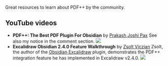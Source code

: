 Great resources to learn about PDF++ by the community.

## YouTube videos

- **PDF++: The Best PDF Plugin For Obsidian** by [Prakash Joshi Pax](https://www.youtube.com/@beingpax)
  See also my notice in the comment section.
  ![](https://youtu.be/4dU6WXULSqg?si=kP_35CO2whrRSUfG)
- **Excalidraw Obsidian 2.4.0 Feature Walkthrough** by [Zsolt Viczian](https://www.youtube.com/@VisualPKM)
  Zsolt, the author of the [Obsidian Excalidraw](https://github.com/zsviczian/obsidian-excalidraw-plugin) plugin, demonstrates the PDF++ integration feature he has implemented in Excalidraw v2.4.0.
  ![](https://youtu.be/LtuAaqY_DNc?t=30&si=u0nVazqnURvY1DHT)